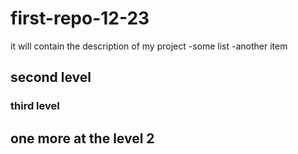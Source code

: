 # first-repo-12-23
it will contain the description of my project
-some list
-another item

## second level

### third level

## one more at the level 2


